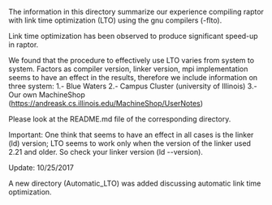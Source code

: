 The information in this directory summarize our experience compiling raptor 
with link time optimization (LTO) using the gnu compilers (-flto).

Link time optimization has been observed to produce significant speed-up
in raptor.


We found that the procedure to effectively use LTO varies from system to system. 
Factors as compiler version, linker version, mpi implementation seems to have an 
effect in the results, therefore we include information on three system:
    1.- Blue Waters
    2.- Campus Cluster (university of Illinois)
    3.- Our own MachineShop (https://andreask.cs.illinois.edu/MachineShop/UserNotes)
    
Please look at the README.md file of the corresponding directory.

Important: One think that seems to have an effect in all cases is the 
linker (ld) version; LTO seems to work only when the version of the
linker used 2.21 and older. So check your linker version (ld --version).

Update: 10/25/2017 

A new directory (Automatic_LTO) was added discussing automatic link time optimization.


